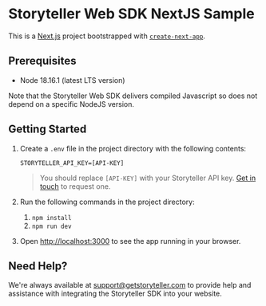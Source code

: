 # Storyteller Web SDK NextJS Sample

This is a [Next.js](https://nextjs.org/) project bootstrapped with [`create-next-app`](https://github.com/vercel/next.js/tree/canary/packages/create-next-app).

## Prerequisites

- Node 18.16.1 (latest LTS version)

Note that the Storyteller Web SDK delivers compiled Javascript so does not depend on a specific NodeJS version.

## Getting Started

1. Create a `.env` file in the project directory with the following contents:

   ```
   STORYTELLER_API_KEY=[API-KEY]
   ```

   > You should replace `[API-KEY]` with your Storyteller API key. [Get in touch](mailto:hello@getstoryteller.com) to request one.

2. Run the following commands in the project directory:

   1. `npm install`
   2. `npm run dev`

3. Open [http://localhost:3000](http://localhost:3000) to see the app running in your browser.

## Need Help?

We're always available at [support@getstoryteller.com](mailto:support@getstoryteller.com?Subject=Web%20Sample%20App) to provide help and assistance with integrating the Storyteller SDK into your website.

